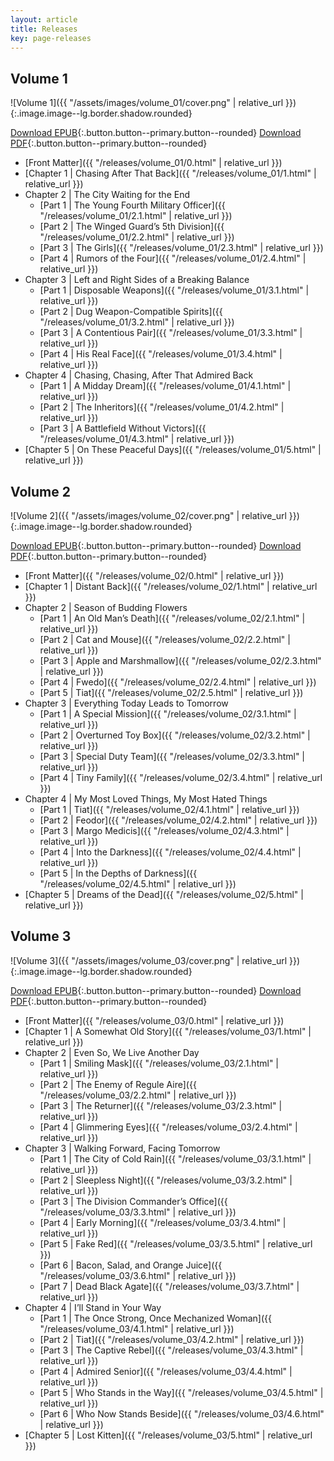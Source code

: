 ```yaml
---
layout: article
title: Releases
key: page-releases
---
```


## Volume 1

![Volume 1]({{ "/assets/images/volume_01/cover.png" | relative_url }}){:.image.image--lg.border.shadow.rounded}

[Download EPUB](#){:.button.button--primary.button--rounded}
[Download PDF](#){:.button.button--primary.button--rounded}

- [Front Matter]({{ "/releases/volume_01/0.html" | relative_url }})
- [Chapter 1 \| Chasing After That Back]({{ "/releases/volume_01/1.html" | relative_url }})
- Chapter 2 \| The City Waiting for the End
    - [Part 1 \| The Young Fourth Military Officer]({{ "/releases/volume_01/2.1.html" | relative_url }})
    - [Part 2 \| The Winged Guard’s 5th Division]({{ "/releases/volume_01/2.2.html" | relative_url }})
    - [Part 3 \| The Girls]({{ "/releases/volume_01/2.3.html" | relative_url }})
    - [Part 4 \| Rumors of the Four]({{ "/releases/volume_01/2.4.html" | relative_url }})
- Chapter 3 \| Left and Right Sides of a Breaking Balance
    - [Part 1 \| Disposable Weapons]({{ "/releases/volume_01/3.1.html" | relative_url }})
    - [Part 2 \| Dug Weapon-Compatible Spirits]({{ "/releases/volume_01/3.2.html" | relative_url }})
    - [Part 3 \| A Contentious Pair]({{ "/releases/volume_01/3.3.html" | relative_url }})
    - [Part 4 \| His Real Face]({{ "/releases/volume_01/3.4.html" | relative_url }})
- Chapter 4 \| Chasing, Chasing, After That Admired Back
    - [Part 1 \| A Midday Dream]({{ "/releases/volume_01/4.1.html" | relative_url }})
    - [Part 2 \| The Inheritors]({{ "/releases/volume_01/4.2.html" | relative_url }})
    - [Part 3 \| A Battlefield Without Victors]({{ "/releases/volume_01/4.3.html" | relative_url }})
- [Chapter 5 \| On These Peaceful Days]({{ "/releases/volume_01/5.html" | relative_url }})

## Volume 2

![Volume 2]({{ "/assets/images/volume_02/cover.png" | relative_url }}){:.image.image--lg.border.shadow.rounded}

[Download EPUB](#){:.button.button--primary.button--rounded}
[Download PDF](#){:.button.button--primary.button--rounded}

- [Front Matter]({{ "/releases/volume_02/0.html" | relative_url }})
- [Chapter 1 \| Distant Back]({{ "/releases/volume_02/1.html" | relative_url }})
- Chapter 2 \| Season of Budding Flowers
    - [Part 1 \| An Old Man’s Death]({{ "/releases/volume_02/2.1.html" | relative_url }})
    - [Part 2 \| Cat and Mouse]({{ "/releases/volume_02/2.2.html" | relative_url }})
    - [Part 3 \| Apple and Marshmallow]({{ "/releases/volume_02/2.3.html" | relative_url }})
    - [Part 4 \| Fwedo]({{ "/releases/volume_02/2.4.html" | relative_url }})
    - [Part 5 \| Tiat]({{ "/releases/volume_02/2.5.html" | relative_url }})
- Chapter 3 \| Everything Today Leads to Tomorrow
    - [Part 1 \| A Special Mission]({{ "/releases/volume_02/3.1.html" | relative_url }})
    - [Part 2 \| Overturned Toy Box]({{ "/releases/volume_02/3.2.html" | relative_url }})
    - [Part 3 \| Special Duty Team]({{ "/releases/volume_02/3.3.html" | relative_url }})
    - [Part 4 \| Tiny Family]({{ "/releases/volume_02/3.4.html" | relative_url }})
- Chapter 4 \| My Most Loved Things, My Most Hated Things
    - [Part 1 \| Tiat]({{ "/releases/volume_02/4.1.html" | relative_url }})
    - [Part 2 \| Feodor]({{ "/releases/volume_02/4.2.html" | relative_url }})
    - [Part 3 \| Margo Medicis]({{ "/releases/volume_02/4.3.html" | relative_url }})
    - [Part 4 \| Into the Darkness]({{ "/releases/volume_02/4.4.html" | relative_url }})
    - [Part 5 \| In the Depths of Darkness]({{ "/releases/volume_02/4.5.html" | relative_url }})
- [Chapter 5 \| Dreams of the Dead]({{ "/releases/volume_02/5.html" | relative_url }})

## Volume 3

![Volume 3]({{ "/assets/images/volume_03/cover.png" | relative_url }}){:.image.image--lg.border.shadow.rounded}

[Download EPUB](#){:.button.button--primary.button--rounded}
[Download PDF](#){:.button.button--primary.button--rounded}

- [Front Matter]({{ "/releases/volume_03/0.html" | relative_url }})
- [Chapter 1 \| A Somewhat Old Story]({{ "/releases/volume_03/1.html" | relative_url }})
- Chapter 2 \| Even So, We Live Another Day
    - [Part 1 \| Smiling Mask]({{ "/releases/volume_03/2.1.html" | relative_url }})
    - [Part 2 \| The Enemy of Regule Aire]({{ "/releases/volume_03/2.2.html" | relative_url }})
    - [Part 3 \| The Returner]({{ "/releases/volume_03/2.3.html" | relative_url }})
    - [Part 4 \| Glimmering Eyes]({{ "/releases/volume_03/2.4.html" | relative_url }})
- Chapter 3 \| Walking Forward, Facing Tomorrow
    - [Part 1 \| The City of Cold Rain]({{ "/releases/volume_03/3.1.html" | relative_url }})
    - [Part 2 \| Sleepless Night]({{ "/releases/volume_03/3.2.html" | relative_url }})
    - [Part 3 \| The Division Commander’s Office]({{ "/releases/volume_03/3.3.html" | relative_url }})
    - [Part 4 \| Early Morning]({{ "/releases/volume_03/3.4.html" | relative_url }})
    - [Part 5 \| Fake Red]({{ "/releases/volume_03/3.5.html" | relative_url }})
    - [Part 6 \| Bacon, Salad, and Orange Juice]({{ "/releases/volume_03/3.6.html" | relative_url }})
    - [Part 7 \| Dead Black Agate]({{ "/releases/volume_03/3.7.html" | relative_url }})
- Chapter 4 \| I’ll Stand in Your Way
    - [Part 1 \| The Once Strong, Once Mechanized Woman]({{ "/releases/volume_03/4.1.html" | relative_url }})
    - [Part 2 \| Tiat]({{ "/releases/volume_03/4.2.html" | relative_url }})
    - [Part 3 \| The Captive Rebel]({{ "/releases/volume_03/4.3.html" | relative_url }})
    - [Part 4 \| Admired Senior]({{ "/releases/volume_03/4.4.html" | relative_url }})
    - [Part 5 \| Who Stands in the Way]({{ "/releases/volume_03/4.5.html" | relative_url }})
    - [Part 6 \| Who Now Stands Beside]({{ "/releases/volume_03/4.6.html" | relative_url }})
- [Chapter 5 \| Lost Kitten]({{ "/releases/volume_03/5.html" | relative_url }})

